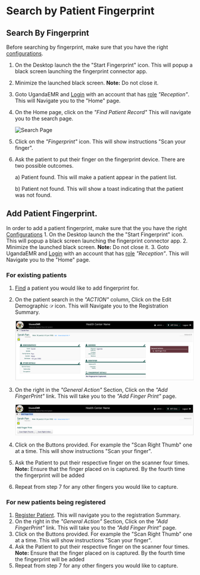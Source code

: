 # Search by Patient Fingerprint

## Search By Fingerprint

Before searching by fingerprint, make sure that you have the right [configurations](setup_configurations.md).

1. On the Desktop launch the the "Start Fingerprint" icon. This will popup a black screen launching the fingerprint connector app.
2. Minimize the launched black screen. **Note:** Do not close it. 
3. Goto UgandaEMR and [Login](https://github.com/METS-Programme/ugandaemr-usermanual/tree/1fbbe0b2801ddccebeb5041ed0f406697a3b1f0a/login.md) with an account that has [role](https://github.com/METS-Programme/ugandaemr-usermanual/tree/1fbbe0b2801ddccebeb5041ed0f406697a3b1f0a/point-of-care-poc/installation-and-configuration/roles.md) _"Reception"_. This will Navigate you to the "Home" page.
4. On the Home page, click on the _"Find Patient Record"_ This will navigate you to the search page.

   ![Search Page](../.gitbook/assets/poc_search_patient_page%20%281%29.png)

5. Click on the _"Fingerprint"_ icon. This will show instructions "Scan your finger".
6. Ask the patient to put their finger on the fingerprint device. There are two possible outcomes.

   a\) Patient found. This will make a patient appear in the patient list.

   b\) Patient not found. This will show a toast indicating that the patient was not found.

## Add Patient Fingerprint.

In order to add a patient fingerprint, make sure that the you have the right [Configurations](setup_configurations.md) 1. On the Desktop launch the the "Start Fingerprint" icon. This will popup a black screen launching the fingerprint connector app. 2. Minimize the launched black screen. **Note:** Do not close it. 3. Goto UgandaEMR and [Login](https://github.com/METS-Programme/ugandaemr-usermanual/tree/1fbbe0b2801ddccebeb5041ed0f406697a3b1f0a/login.md) with an account that has [role](https://github.com/METS-Programme/ugandaemr-usermanual/tree/1fbbe0b2801ddccebeb5041ed0f406697a3b1f0a/point-of-care-poc/installation-and-configuration/roles.md) _"Reception"_. This will Navigate you to the "Home" page.

### For existing patients

1. [Find](../patient-management/search_patient.md) a patient you would like to add fingerprint for.
2. On the patient search in the _"ACTION"_ column, Click on the Edit Demographic ![Edit Demographic](../assets/poc_edit_patient.png) icon. This will Navigate you to the Registration Summary.

   ![Registration Summary page](../assets/registration_summary.png)

3. On the right in the _"General Action"_ Section, Click on the _"Add FingerPrint"_ link. This will take you to the _"Add Finger Print"_ page. 

   ![Add Fingerprint Page](../assets/add_fingerprint_page.png)

4. Click on the Buttons provided. For example the "Scan Right Thumb" one at a time. This will show instructions "Scan your finger". 
5. Ask the Patient to put their respective finger on the scanner four times. **Note:** Ensure that the finger placed on is captured. By the fourth time the fingerprint will be added
6. Repeat from step 7 for any other fingers you would like to capture.

### For new patients being registered

1. [Register Patient](../patient-management/patient_registration.md). This will navigate you to the registration Summary.
2. On the right in the _"General Action"_ Section, Click on the _"Add FingerPrint"_ link. This will take you to the _"Add Finger Print"_ page. 
3. Click on the Buttons provided. For example the "Scan Right Thumb" one at a time. This will show instructions "Scan your finger". 
4. Ask the Patient to put their respective finger on the scanner four times. **Note:** Ensure that the finger placed on is captured. By the fourth time the fingerprint will be added
5. Repeat from step 7 for any other  fingers you would like to capture.


